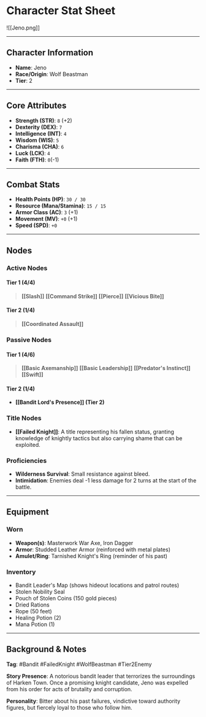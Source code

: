 # Character Stat Sheet

![[Jeno.png]]

---

## Character Information
- **Name**: Jeno
- **Race/Origin**: Wolf Beastman
- **Tier**: 2

---

## Core Attributes
- **Strength (STR)**: `8` (+2)
- **Dexterity (DEX)**: `7`
- **Intelligence (INT)**: `4`
- **Wisdom (WIS)**: `5`
- **Charisma (CHA)**: `6`
- **Luck (LCK)**: `4`
- **Faith (FTH)**: `0`(-1)

---

## Combat Stats
- **Health Points (HP)**: `30 / 30`
- **Resource (Mana/Stamina)**: `15 / 15`
- **Armor Class (AC)**: `3` (+1)
- **Movement (MV)**: `+0` (+1)
- **Speed (SPD)**: `+0`

---

## Nodes
### Active Nodes
#### Tier 1 (4/4)
>**[[Slash]]**
>**[[Command Strike]]**
>**[[Pierce]]**
>**[[Vicious Bite]]**

#### Tier 2 (1/4)
>**[[Coordinated Assault]]**

### Passive Nodes
#### Tier 1 (4/6)
>**[[Basic Axemanship]]**
>**[[Basic Leadership]]**
>**[[Predator's Instinct]]**
>**[[Swift]]**

#### Tier 2 (1/4)
- **[[Bandit Lord's Presence]] (Tier 2)**

### Title Nodes
- **[[Failed Knight]]**: A title representing his fallen status, granting knowledge of knightly tactics but also carrying shame that can be exploited.

### Proficiencies
- **Wilderness Survival**: Small resistance against bleed.
- **Intimidation**: Enemies deal -1 less damage for 2 turns at the start of the battle.

---

## Equipment
### Worn
- **Weapon(s)**: Masterwork War Axe, Iron Dagger
- **Armor**: Studded Leather Armor (reinforced with metal plates)
- **Amulet/Ring**: Tarnished Knight's Ring (reminder of his past)

### Inventory
- Bandit Leader's Map (shows hideout locations and patrol routes)
- Stolen Nobility Seal
- Pouch of Stolen Coins (150 gold pieces)
- Dried Rations
- Rope (50 feet)
- Healing Potion (2)
- Mana Potion (1)

---

## Background & Notes
**Tag**: #Bandit #FailedKnight #WolfBeastman #Tier2Enemy

**Story Presence**: A notorious bandit leader that terrorizes the surroundings of Harken Town. Once a promising knight candidate, Jeno was expelled from his order for acts of brutality and corruption.

**Personality**: Bitter about his past failures, vindictive toward authority figures, but fiercely loyal to those who follow him.
